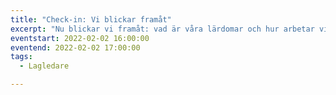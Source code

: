 ```yaml
---
title: "Check-in: Vi blickar framåt"
excerpt: "Nu blickar vi framåt: vad är våra lärdomar och hur arbetar vi utifrån dem?"
eventstart: 2022-02-02 16:00:00
eventend: 2022-02-02 17:00:00
tags:
  - Lagledare

---
```


